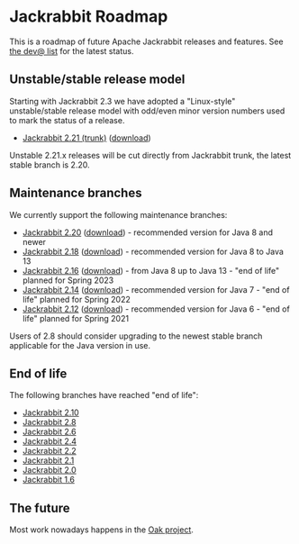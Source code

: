 <!--
   Licensed to the Apache Software Foundation (ASF) under one or more
   contributor license agreements.  See the NOTICE file distributed with
   this work for additional information regarding copyright ownership.
   The ASF licenses this file to You under the Apache License, Version 2.0
   (the "License"); you may not use this file except in compliance with
   the License.  You may obtain a copy of the License at

       http://www.apache.org/licenses/LICENSE-2.0

   Unless required by applicable law or agreed to in writing, software
   distributed under the License is distributed on an "AS IS" BASIS,
   WITHOUT WARRANTIES OR CONDITIONS OF ANY KIND, either express or implied.
   See the License for the specific language governing permissions and
   limitations under the License.
-->

Jackrabbit Roadmap
==================
This is a roadmap of future Apache Jackrabbit releases and features. See [the dev@ list](mailing-lists.html)
for the latest status.


Unstable/stable release model
-----------------------------
Starting with Jackrabbit 2.3 we have adopted a "Linux-style"
unstable/stable release model with odd/even minor version numbers used to
mark the status of a release.

* [Jackrabbit 2.21 (trunk)](https://svn.apache.org/repos/asf/jackrabbit/trunk/) ([download](downloads.html#v2.21))

Unstable 2.21.x releases will be cut directly from
Jackrabbit trunk, the latest stable branch is 2.20.

Maintenance branches
--------------------
We currently support the following maintenance branches:

* [Jackrabbit 2.20](https://svn.apache.org/repos/asf/jackrabbit/branches/2.20/) ([download](downloads.html#v2.20)) - recommended version for Java 8 and newer
* [Jackrabbit 2.18](https://svn.apache.org/repos/asf/jackrabbit/branches/2.18/) ([download](downloads.html#v2.18)) - recommended version for Java 8 to Java 13
* [Jackrabbit 2.16](https://svn.apache.org/repos/asf/jackrabbit/branches/2.16/) ([download](downloads.html#v2.16)) - from Java 8 up to Java 13 - "end of life" planned for Spring 2023
* [Jackrabbit 2.14](https://svn.apache.org/repos/asf/jackrabbit/branches/2.14/) ([download](downloads.html#v2.14)) - recommended version for Java 7 - "end of life" planned for Spring 2022
* [Jackrabbit 2.12](https://svn.apache.org/repos/asf/jackrabbit/branches/2.12/) ([download](downloads.html#v2.12)) - recommended version for Java 6 - "end of life" planned for Spring 2021

Users of 2.8 should consider upgrading to the newest stable branch applicable for the Java version in use.

End of life
-----------
The following branches have reached "end of life":

* [Jackrabbit 2.10](https://svn.apache.org/repos/asf/jackrabbit/branches/2.10/)
* [Jackrabbit 2.8](https://svn.apache.org/repos/asf/jackrabbit/branches/2.8/)
* [Jackrabbit 2.6](https://svn.apache.org/repos/asf/jackrabbit/branches/2.6/)
* [Jackrabbit 2.4](https://svn.apache.org/repos/asf/jackrabbit/branches/2.4/)
* [Jackrabbit 2.2](https://svn.apache.org/repos/asf/jackrabbit/branches/2.2/)
* [Jackrabbit 2.1](https://svn.apache.org/repos/asf/jackrabbit/branches/2.1/)
* [Jackrabbit 2.0](https://svn.apache.org/repos/asf/jackrabbit/branches/2.0/)
* [Jackrabbit 1.6](https://svn.apache.org/repos/asf/jackrabbit/branches/1.6/)



The future
----------

Most work nowadays happens in the [Oak project](http://jackrabbit.apache.org/oak/docs/index.html).